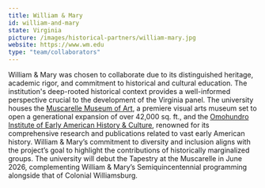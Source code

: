 ```yaml
---
title: William & Mary
id: william-and-mary
state: Virginia
picture: /images/historical-partners/william-mary.jpg
website: https://www.wm.edu
type: "team/collaborators"
---
```


William & Mary was chosen to collaborate due to its distinguished heritage, academic rigor, and commitment to historical and cultural education. The institution's deep-rooted historical context provides a well-informed perspective crucial to the development of the Virginia panel. The university houses the [Muscarelle Museum of Art](https://muscarelle.wm.edu/), a premiere visual arts museum set to open a generational expansion of over 42,000 sq. ft., and the [Omohundro Institute of Early American History & Culture](https://oieahc.wm.edu/), renowned for its comprehensive research and publications related to vast early American history. William & Mary’s commitment to diversity and inclusion aligns with the project’s goal to highlight the contributions of historically marginalized groups. The university will debut the Tapestry at the Muscarelle in June 2026, complementing William & Mary’s Semiquincentennial programming alongside that of Colonial Williamsburg.
